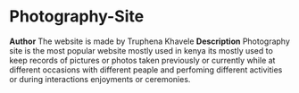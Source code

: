 # Photography-Site
**Author**
The website is made by Truphena Khavele
**Description**
Photography site is the most  popular website mostly used in kenya its mostly used to keep records of pictures or photos taken previously or currently
while at different occasions with different peaple  and perfoming different activities or during interactions enjoyments or ceremonies.
        
